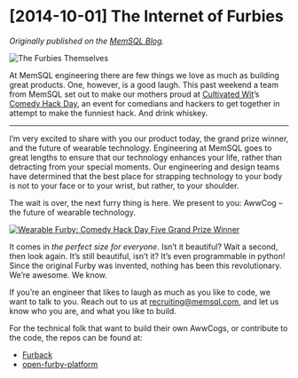 # [2014-10-01] The Internet of Furbies
_Originally published on the [MemSQL Blog](http://blog.memsql.com/the-internet-of-furbies/)._

![The Furbies Themselves](https://storage.googleapis.com/eklhad-web-images-public/the-internet-of-furbies.png)

At MemSQL engineering there are few things we love as much as building great products. One, however, is a good laugh. This past weekend a team from MemSQL set out to make our mothers proud at [Cultivated Wit](https://www.cultivatedwit.com/)’s [Comedy Hack Day](http://www.comedyhackday.org/), an event for comedians and hackers to get together in attempt to make the funniest hack. And drink whiskey.

---

I’m very excited to share with you our product today, the grand prize winner, and the future of wearable technology. Engineering at MemSQL goes to great lengths to ensure that our technology enhances your life, rather than detracting from your special moments. Our engineering and design teams have determined that the best place for strapping technology to your body is not to your face or to your wrist, but rather, to your shoulder.

The wait is over, the next furry thing is here. We present to you: AwwCog – the future of wearable technology.

[![Wearable Furby: Comedy Hack Day Five Grand Prize Winner](https://img.youtube.com/vi/iB3Cuu2ZWq8/0.jpg)](https://www.youtube.com/watch?v=iB3Cuu2ZWq8)

It comes in _the perfect size for everyone_. Isn’t it beautiful? Wait a second, then look again. It’s still beautiful, isn’t it? It’s even programmable in python! Since the original Furby was invented, nothing has been this revolutionary. We’re awesome. We know.

If you’re an engineer that likes to laugh as much as you like to code, we want to talk to you. Reach out to us at recruiting@memsql.com, and let us know who you are, and what you like to build.

For the technical folk that want to build their own AwwCogs, or contribute to the code, the repos can be found at:

- [Furback](https://github.com/carlsverre/Furback)
- [open-furby-platform](https://github.com/dahlke/hackathon-open-furby-platform)
